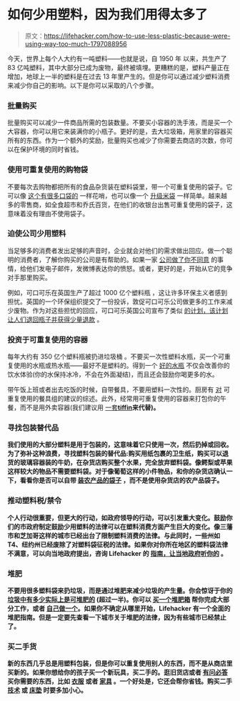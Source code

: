 # 如何少用塑料，因为我们用得太多了

> 原文：<https://lifehacker.com/how-to-use-less-plastic-because-were-using-way-too-much-1797088956>

今天，世界上每个人大约有一吨塑料——也就是说，自 1950 年 以来，共生产了 83 亿吨塑料，其中大部分已成为废物，最终被填埋。更糟糕的是，塑料产量正在增加，地球上一半的塑料是在过去 13 年里产生的。但是你可以通过减少塑料消费来减少你自己的影响。以下是你可以采取的八个步骤。



### 批量购买

批量购买可以减少一件商品所需的包装数量。不要买小容器的洗手液，而是买一个大容器，你可以用它来装满你的小瓶子。更好的是，去大垃圾箱，用家里的容器买所有的东西。作为一个额外的奖励，批量购买也减少了你需要去商店的次数，你可以在保护环境的同时省钱。

### 使用可重复使用的购物袋

不要每次去购物都把所有的食品杂货装在塑料袋里，带一个可重复使用的袋子。它可以像 [这个有很多口袋的](http://lifehacker.com/the-mercado-is-a-reusable-pocket-packed-bag-built-to-p-5914513) 一样花哨，也可以像一个 [升级米袋](http://lifehacker.com/make-a-durable-reusable-grocery-bag-out-of-an-empty-ri-1791884486) 一样简单。越来越多的零售商，如全食超市和乔氏百货，在他们的收银台出售可重复使用的袋子，这意味着没有理由不使用袋子。

### 迫使公司少用塑料

当足够多的消费者发出足够的声音时，企业就会对他们的需求做出回应。做一个聪明的消费者，了解你购买的公司是有帮助的。如果一家 [公司做了你不同意](http://lifehacker.com/unroll-me-the-email-unsubscription-service-has-been-c-1794593445) 的事情，给他们发电子邮件，发微博表达你的愤怒。或者，更好的是，开始从它的竞争对手那里购买。

例如，可口可乐在英国生产了超过 1000 亿个塑料瓶 ，这让许多环保主义者感到担忧。英国的一个环保组织提交了一份投诉，敦促可口可乐公司做更多的工作来减少废物。作为对这些担忧的回应，可口可乐英国公司宣布了类似 [的计划，该计划让人们退回瓶子并获得少量退款](http://www.independent.co.uk/news/business/news/coca-cola-recycling-scotland-scottish-drinks-bottle-return-scheme-u-turn-a7592971.html) 。

### 投资于可重复使用的容器

每年大约有 350 亿个塑料瓶被扔进垃圾桶 。不要买一次性塑料水瓶，买一个可重复使用的水瓶或热水瓶——最好不是塑料的。得到一个 [好的水瓶](https://gear.lifehacker.com/five-best-water-bottles-1678033574) 不仅会改善你的饮水体验(你的水保持冰冷，不会在外面凝结)，而且还会鼓励你喝更多的水。

带午饭上班或者出去吃饭的时候，自带餐具，不要用塑料一次性的。厨房有 [对](http://www.thekitchn.com/green-on-the-go-10-reusable-ut-94914) 可重复使用的餐具组的建议的综述。此外，经常用可重复使用的容器来打包你的午餐，而不是用外卖容器(我们建议用 [一套**tiffin**](http://lifehacker.com/the-best-bags-containers-and-boxes-to-upgrade-your-br-915843552#_ga=2.96869725.315265077.1500905418-1887250931.1497314809)**来代替)。**

### ****寻找包装替代品****

**我们使用的大部分塑料是用于包装的，这意味着它只使用一次，然后扔掉或回收。为了弥补这种浪费，寻找塑料包装的替代品:购买用纸包裹的卫生纸，购买可以退货的玻璃容器装的牛奶，在杂货店购买整个水果，完全放弃塑料袋。像鳄梨或苹果这样较大的物品不需要塑料袋。对于像葡萄这样的小件物品，和你的杂货店确认一下，看看你是否可以自带 [装农产品的袋子](https://eatdrinkbetter.com/2014/06/16/3-alternatives-plastic-produce-bags/) ，而不是使用杂货店的农产品袋子。**

### ****推动塑料税/禁令****

**个人行动很重要，但更大的行动，如政府领导的行动，可以引发重大变化。鼓励你们的市政府制定鼓励少用塑料的法律可以在塑料消费方面产生巨大的变化。像三藩市和芝加哥这样的城市已经出台了限制塑料消费的法律。与此同时，一些州如 T4、纽约州已经废除了对塑料袋征税的法律。如果你对你所在地区的塑料袋法律不满意，可以向当地政府提出，咨询 Lifehacker 的 [指南，让当地政府听你的](http://lifehacker.com/how-can-i-get-my-local-government-to-pay-attention-to-m-5981392#_ga=2.113418626.408553697.1500300650-1887250931.1497314809) 。**

### **堆肥**

**不要用很多塑料袋来扔垃圾，而是通过堆肥来减少垃圾的产生量。你会惊讶于你的 [垃圾中有多少实际上是可堆肥的](http://lifehacker.com/this-infographic-shows-what-you-can-and-cant-turn-int-1573697778#_ga=2.115944963.408553697.1500300650-1887250931.1497314809) (超过一半)。你可以 [买一个堆肥箱](http://gizmodo.com/five-types-of-compost-bins-that-turn-trash-into-treasur-924529925) 帮你完成大部分工作，或者 [自己做一个](http://lifehacker.com/build-a-tumbling-composter-5931882)。如果你不确定从哪里开始，Lifehacker 有一个全面的堆肥指南。但是一定要先查看一下城市关于堆肥的法律，因为有些城市已经禁止了。**

### **买二手货**

**新的东西几乎总是用塑料包装，但是你可以重复使用别人的东西，而不是从商店里买新的。如果你想给你的孩子买一个新玩具，买二手的。逛旧货店或者 [有问必答](http://lifehacker.com/search-these-key-phrases-to-get-the-best-deals-on-craig-1610894228) 买你需要的东西，比如 [衣服](http://lifehacker.com/four-tips-to-make-the-most-of-thrift-store-shopping-1791852390) 或者 [家具](http://lifehacker.com/how-to-furnish-your-home-on-the-cheap-881270436) 。一个好处是，它还会帮你省钱。购买二手 [技术](http://lifehacker.com/the-essential-tips-for-buying-used-stuff-without-getti-1574256371) 或 [床垫](http://twocents.lifehacker.com/when-is-it-better-to-buy-used-vs-new-1604392774#_ga=2.13864498.408553697.1500300650-1887250931.1497314809) 时要多加小心。**
